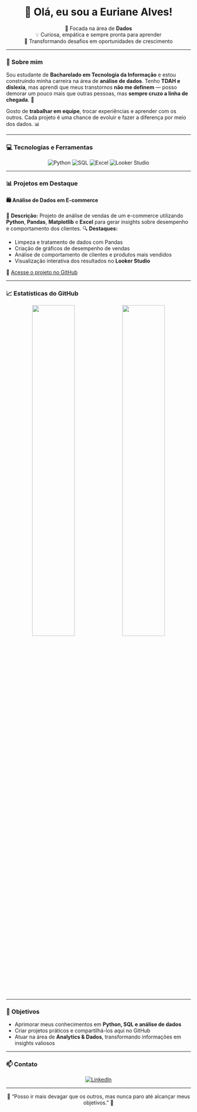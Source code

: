 <!-- Banner ou saudação -->

<h1 align="center">👋 Olá, eu sou a Euriane Alves!</h1>

<p align="center">
  🎯 Focada na área de <strong>Dados</strong> <br>
  💡 Curiosa, empática e sempre pronta para aprender <br>
  🌱 Transformando desafios em oportunidades de crescimento
</p>

---

### 🧠 Sobre mim

Sou estudante de **Bacharelado em Tecnologia da Informação** e estou construindo minha carreira na área de **análise de dados**.
Tenho **TDAH e dislexia**, mas aprendi que meus transtornos **não me definem** — posso demorar um pouco mais que outras pessoas, mas **sempre cruzo a linha de chegada**. 💪

Gosto de **trabalhar em equipe**, trocar experiências e aprender com os outros.
Cada projeto é uma chance de evoluir e fazer a diferença por meio dos dados. 📊

---

### 💻 Tecnologias e Ferramentas

<p align="center">
  <img src="https://img.shields.io/badge/Python-3776AB?style=for-the-badge&logo=python&logoColor=white" alt="Python">
  <img src="https://img.shields.io/badge/SQL-025E8C?style=for-the-badge&logo=postgresql&logoColor=white" alt="SQL">
  <img src="https://img.shields.io/badge/Excel-217346?style=for-the-badge&logo=microsoft-excel&logoColor=white" alt="Excel">
  <img src="https://img.shields.io/badge/Looker%20Studio-4285F4?style=for-the-badge&logo=google&logoColor=white" alt="Looker Studio">
</p>

---

### 📊 Projetos em Destaque

#### 🛍️ Análise de Dados em E-commerce

📌 **Descrição:** Projeto de análise de vendas de um e-commerce utilizando **Python**, **Pandas**, **Matplotlib** e **Excel** para gerar insights sobre desempenho e comportamento dos clientes.
🔍 **Destaques:**

* Limpeza e tratamento de dados com Pandas
* Criação de gráficos de desempenho de vendas
* Análise de comportamento de clientes e produtos mais vendidos
* Visualização interativa dos resultados no **Looker Studio**

🔗 [Acesse o projeto no GitHub](https://github.com/eurianealvesdev/ecommerce-analise-dados)

---

### 📈 Estatísticas do GitHub

<p align="center">
  <img width="48%" src="https://github-readme-stats.vercel.app/api?username=eurianealvesdev&show_icons=true&theme=tokyonight" />
  <img width="48%" src="https://github-readme-stats.vercel.app/api/top-langs/?username=eurianealvesdev&layout=compact&theme=tokyonight" />
</p>

---

### 🚀 Objetivos

* Aprimorar meus conhecimentos em **Python, SQL e análise de dados**
* Criar projetos práticos e compartilhá-los aqui no GitHub
* Atuar na área de **Analytics & Dados**, transformando informações em insights valiosos

---

### 📫 Contato

<p align="center">
  <a href="https://www.linkedin.com/in/euriane-alves/" target="_blank">
    <img src="https://img.shields.io/badge/LinkedIn-0077B5?style=for-the-badge&logo=linkedin&logoColor=white" alt="LinkedIn">
  </a>
  
---
<p align="center">
  💬 “Posso ir mais devagar que os outros, mas nunca paro até alcançar meus objetivos.” 🌻
</p>
